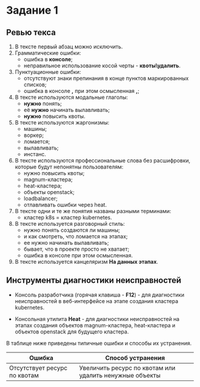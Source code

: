 # Задание 1

## Ревью текса

1. В тексте первый абзац можно исключить.
2. Грамматические ошибки:
    - ошибка в **консоле**;
    - неправильное использование косой черты - **квоты\удалить**.
2. Пунктуационные ошибки:
    - отсутствуют знаки препинания в конце пунктов маркированных списков;
    - ошибка в консоле **,** при этом осмысленная **,**;
3. В тексте используются модальные глаголы:
    - **нужно** понять;
    - её **нужно** начинать вылавливать;
    - **нужно** повысить квоты.
4. В тексте используются жаргонизмы:
    - машины;
    - воркер;
    - ломается;
    - вылавливать;
    - инстанс.
3. В тексте используются профессиональные слова без расшифровки, которые будут непонятны пользователям:
    - нужно повысить квоты;
    - magnum-кластера;
    - heat-кластера;
    - объекты openstack;
    - loadbalancer;
    - отлавливать ошибки через heat.
4. В тексте одни и те же понятия названы разными терминами:
    - кластер k8s = кластер kubernetes.
5. В тексте используется разговорный стиль:
    - нужно понять создаются ли машины;
    - и как смотреть, что ломается на этапах;
    - ее нужно начинать вылавливать;
    - бывает, что в проекте просто не хватает;
    - ошибка в консоле при этом осмысленная.
6. В тексте используется канцеляризм **На данных этапах**.

## Инструменты диагностики неисправностей

- Консоль разработчика (горячая клавиша - **F12**) - для диагностики неисправностей в веб-интерфейсе на этапе создания кластера kubernetes.

- Консольная утилита **Heat** - для диагностики неисправностей на этапах создания объектов magnum-кластера, heat-кластера и объектов openstack для будущего кластера.

В таблице ниже приведены типичные ошибки и способы их устранения.

| Ошибка                       | Способ устранения                                       |
|------------------------------|---------------------------------------------------------|
| Отсутствует ресурс по квотам | Увеличить ресурс по квотам или удалить ненужные объекты |
